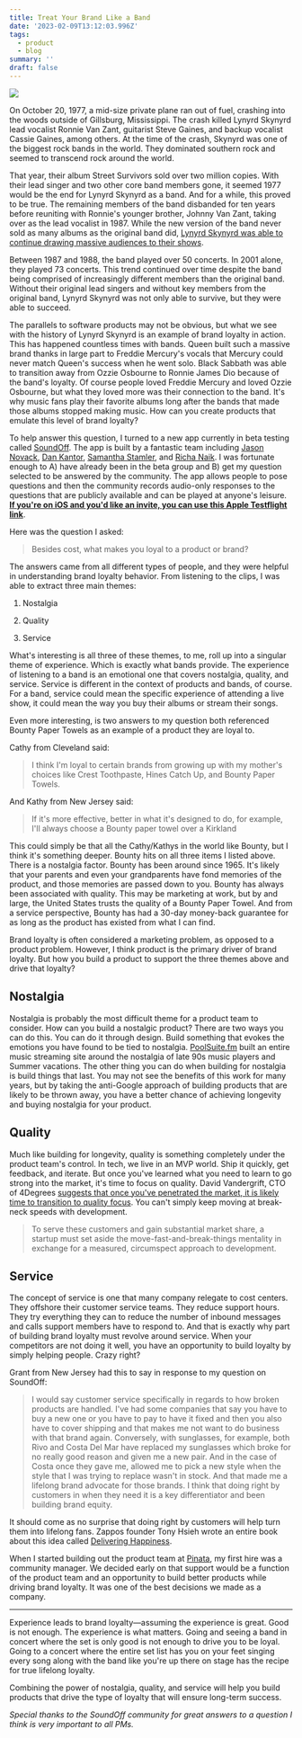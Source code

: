 ```yaml
---
title: Treat Your Brand Like a Band
date: '2023-02-09T13:12:03.996Z'
tags:
  - product
  - blog
summary: ''
draft: false
---
```

![](https://polluterofminds.mypinata.cloud/ipfs/QmQMWBCqvC7BbRTmJSmhjUHXT3tSzuF6mma5qV6einKhkb)


On October 20, 1977, a mid-size private plane ran out of fuel, crashing into the woods outside of Gillsburg, Mississippi. The crash killed Lynyrd Skynyrd lead vocalist Ronnie Van Zant, guitarist Steve Gaines, and backup vocalist Cassie Gaines, among others. At the time of the crash, Skynyrd was one of the biggest rock bands in the world. They dominated southern rock and seemed to transcend rock around the world.

That year, their album Street Survivors sold over two million copies. With their lead singer and two other core band members gone, it seemed 1977 would be the end for Lynyrd Skynyrd as a band. And for a while, this proved to be true. The remaining members of the band disbanded for ten years before reuniting with Ronnie's younger brother, Johnny Van Zant, taking over as the lead vocalist in 1987. While the new version of the band never sold as many albums as the original band did, [Lynyrd Skynyrd was able to continue drawing massive audiences to their shows](https://www.concertarchives.org/bands/lynyrd-skynyrd).

Between 1987 and 1988, the band played over 50 concerts. In 2001 alone, they played 73 concerts. This trend continued over time despite the band being comprised of increasingly different members than the original band. Without their original lead singers and without key members from the original band, Lynyrd Skynyrd was not only able to survive, but they were able to succeed.

The parallels to software products may not be obvious, but what we see with the history of Lynyrd Skynyrd is an example of brand loyalty in action. This has happened countless times with bands. Queen built such a massive brand thanks in large part to Freddie Mercury's vocals that Mercury could never match Queen's success when he went solo. Black Sabbath was able to transition away from Ozzie Osbourne to Ronnie James Dio because of the band's loyalty. Of course people loved Freddie Mercury and loved Ozzie Osbourne, but what they loved more was their connection to the band. It's why music fans play their favorite albums long after the bands that made those albums stopped making music. How can you create products that emulate this level of brand loyalty?

To help answer this question, I turned to a new app currently in beta testing called [SoundOff](https://soundoff.io/). The app is built by a fantastic team including [Jason Novack](https://twitter.com/jasonnov), [Dan Kantor](https://dankantor.com/), [Samantha Stamler](https://www.linkedin.com/in/samantha-stamler-85358055/), and [Richa Naik](https://www.linkedin.com/in/richa-naik-01b7a717/). I was fortunate enough to A) have already been in the beta group and B) get my question selected to be answered by the community. The app allows people to pose questions and then the community records audio-only responses to the questions that are publicly available and can be played at anyone's leisure. [**If you're on iOS and you'd like an invite, you can use this Apple Testflight link**](https://testflight.apple.com/join/VNwmdJy2).

Here was the question I asked:

> Besides cost, what makes you loyal to a product or brand?

The answers came from all different types of people, and they were helpful in understanding brand loyalty behavior. From listening to the clips, I was able to extract three main themes:

1.  Nostalgia
    
2.  Quality
    
3.  Service
    

What's interesting is all three of these themes, to me, roll up into a singular theme of experience. Which is exactly what bands provide. The experience of listening to a band is an emotional one that covers nostalgia, quality, and service. Service is different in the context of products and bands, of course. For a band, service could mean the specific experience of attending a live show, it could mean the way you buy their albums or stream their songs.

Even more interesting, is two answers to my question both referenced Bounty Paper Towels as an example of a product they are loyal to.

Cathy from Cleveland said:

> I think I'm loyal to certain brands from growing up with my mother's choices like Crest Toothpaste, Hines Catch Up, and Bounty Paper Towels.

And Kathy from New Jersey said:

> If it's more effective, better in what it's designed to do, for example, I'll always choose a Bounty paper towel over a Kirkland

This could simply be that all the Cathy/Kathys in the world like Bounty, but I think it's something deeper. Bounty hits on all three items I listed above. There is a nostalgia factor. Bounty has been around since 1965. It's likely that your parents and even your grandparents have fond memories of the product, and those memories are passed down to you. Bounty has always been associated with quality. This may be marketing at work, but by and large, the United States trusts the quality of a Bounty Paper Towel. And from a service perspective, Bounty has had a 30-day money-back guarantee for as long as the product has existed from what I can find.

Brand loyalty is often considered a marketing problem, as opposed to a product problem. However, I think product is the primary driver of brand loyalty. But how you build a product to support the three themes above and drive that loyalty?

## Nostalgia

Nostalgia is probably the most difficult theme for a product team to consider. How can you build a nostalgic product? There are two ways you can do this. You can do it through design. Build something that evokes the emotions you have found to be tied to nostalgia. [PoolSuite.fm](http://PoolSuite.fm) built an entire music streaming site around the nostalgia of late 90s music players and Summer vacations. The other thing you can do when building for nostalgia is build things that last. You may not see the benefits of this work for many years, but by taking the anti-Google approach of building products that are likely to be thrown away, you have a better chance of achieving longevity and buying nostalgia for your product.

## Quality

Much like building for longevity, quality is something completely under the product team's control. In tech, we live in an MVP world. Ship it quickly, get feedback, and iterate. But once you've learned what you need to learn to go strong into the market, it's time to focus on quality. David Vandergrift, CTO of 4Degrees [suggests that once you've penetrated the market, it is likely time to transition to quality focus](https://builtin.com/founders-entrepreneurship/product-quality-speed). You can't simply keep moving at break-neck speeds with development.

> To serve these customers and gain substantial market share, a startup must set aside the move-fast-and-break-things mentality in exchange for a measured, circumspect approach to development.

## Service

The concept of service is one that many company relegate to cost centers. They offshore their customer service teams. They reduce support hours. They try everything they can to reduce the number of inbound messages and calls support members have to respond to. And that is exactly why part of building brand loyalty must revolve around service. When your competitors are not doing it well, you have an opportunity to build loyalty by simply helping people. Crazy right?

Grant from New Jersey had this to say in response to my question on SoundOff:

> I would say customer service specifically in regards to how broken products are handled. I've had some companies that say you have to buy a new one or you have to pay to have it fixed and then you also have to cover shipping and that makes me not want to do business with that brand again. Conversely, with sunglasses, for example, both Rivo and Costa Del Mar have replaced my sunglasses which broke for no really good reason and given me a new pair. And in the case of Costa once they gave me, allowed me to pick a new style when the style that I was trying to replace wasn't in stock. And that made me a lifelong brand advocate for those brands. I think that doing right by customers in when they need it is a key differentiator and been building brand equity.

It should come as no surprise that doing right by customers will help turn them into lifelong fans. Zappos founder Tony Hsieh wrote an entire book about this idea called [Delivering Happiness](https://www.amazon.com/Delivering-Happiness-Profits-Passion-Purpose/dp/0446576220/ref=asc_df_0446576220/?tag=hyprod-20&linkCode=df0&hvadid=312243616995&hvpos=&hvnetw=g&hvrand=6060725223463374712&hvpone=&hvptwo=&hvqmt=&hvdev=c&hvdvcmdl=&hvlocint=&hvlocphy=9026850&hvtargid=pla-395221952780&psc=1&region_id=674469).

When I started building out the product team at [Pinata](https://pinata.cloud), my first hire was a community manager. We decided early on that support would be a function of the product team and an opportunity to build better products while driving brand loyalty. It was one of the best decisions we made as a company.

* * *

Experience leads to brand loyalty—assuming the experience is great. Good is not enough. The experience is what matters. Going and seeing a band in concert where the set is only good is not enough to drive you to be loyal. Going to a concert where the entire set list has you on your feet singing every song along with the band like you're up there on stage has the recipe for true lifelong loyalty.

Combining the power of nostalgia, quality, and service will help you build products that drive the type of loyalty that will ensure long-term success.

_Special thanks to the SoundOff community for great answers to a question I think is very important to all PMs._
